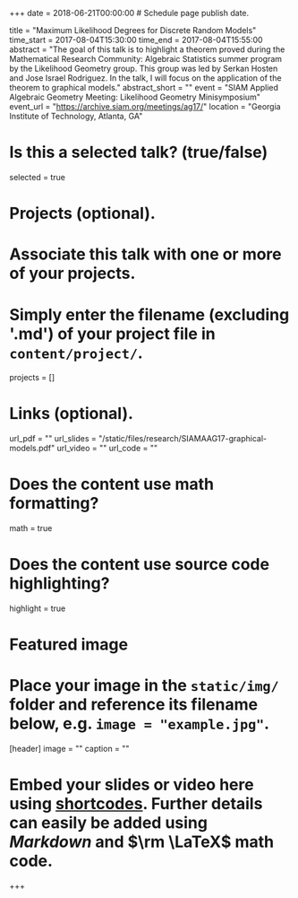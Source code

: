 +++
date = 2018-06-21T00:00:00  # Schedule page publish date.

title = "Maximum Likelihood Degrees for Discrete Random Models"
time_start = 2017-08-04T15:30:00
time_end = 2017-08-04T15:55:00
abstract = "The goal of this talk is to highlight a theorem proved during the Mathematical Research Community: Algebraic Statistics summer program by the Likelihood Geometry group. This group was led by Serkan Hosten and Jose Israel Rodriguez. In the talk, I will focus on the application of the theorem to graphical models."
abstract_short = ""
event = "SIAM Applied Algebraic Geometry Meeting: Likelihood Geometry Minisymposium"
event_url = "https://archive.siam.org/meetings/ag17/"
location = "Georgia Institute of Technology, Atlanta, GA"

# Is this a selected talk? (true/false)
selected = true

# Projects (optional).
#   Associate this talk with one or more of your projects.
#   Simply enter the filename (excluding '.md') of your project file in `content/project/`.
projects = []

# Links (optional).
url_pdf = ""
url_slides = "/static/files/research/SIAMAAG17-graphical-models.pdf"
url_video = ""
url_code = ""

# Does the content use math formatting?
math = true

# Does the content use source code highlighting?
highlight = true

# Featured image
# Place your image in the `static/img/` folder and reference its filename below, e.g. `image = "example.jpg"`.
[header]
image = ""
caption = ""

# Embed your slides or video here using [shortcodes](https://sourcethemes.com/academic/post/writing-markdown-latex/). Further details can easily be added using *Markdown* and $\rm \LaTeX$ math code.
+++



